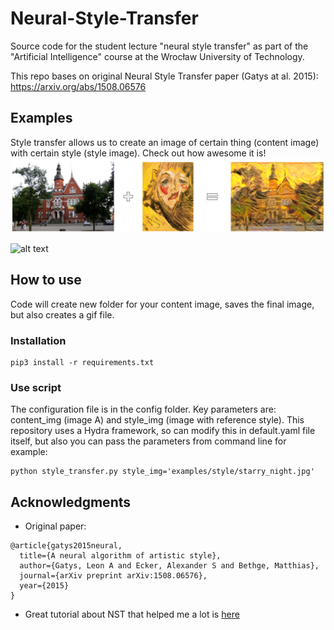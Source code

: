 # Neural-Style-Transfer
Source code for the student lecture "neural style transfer" as part of the "Artificial Intelligence" course at the Wrocław University of Technology.

This repo bases on original Neural Style Transfer paper (Gatys at al. 2015): https://arxiv.org/abs/1508.06576

## Examples
Style transfer allows us to create an image of certain thing (content image) with certain style (style image).
Check out how awesome it is!
![alt text](outputs/thumbnail.bmp)

![alt text](outputs/kn_gif.gif)

## How to use
Code will create new folder for your content image, saves the final image, but also creates a gif file.

### Installation
```
pip3 install -r requirements.txt
```

### Use script
The configuration file is in the config folder. 
Key parameters are: content_img (image A) and style_img (image with reference style).
This repository uses a Hydra framework, so can modify this in default.yaml file itself, but also you can 
pass the parameters from command line for example:
```
python style_transfer.py style_img='examples/style/starry_night.jpg'
```

## Acknowledgments
* Original paper:
```
@article{gatys2015neural,
  title={A neural algorithm of artistic style},
  author={Gatys, Leon A and Ecker, Alexander S and Bethge, Matthias},
  journal={arXiv preprint arXiv:1508.06576},
  year={2015}
}
```
* Great tutorial about NST that helped me a lot is [here](https://www.youtube.com/watch?v=B22nIUhXo4E)
